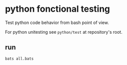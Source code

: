 # python fonctional testing

Test python code behavior from bash point of view.

For python unitesting see `python/test` at repository's root.

## run

~~~
bats all.bats
~~~

